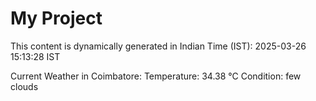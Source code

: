 # My Project

This content is dynamically generated in Indian Time (IST): 2025-03-26 15:13:28 IST


Current Weather in Coimbatore:
Temperature: 34.38 °C
Condition: few clouds
